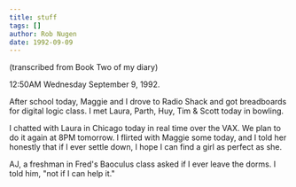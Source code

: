 ```yaml
---
title: stuff
tags: []
author: Rob Nugen
date: 1992-09-09
---
```


<p class=note>(transcribed from Book Two of my diary)

<p class=date>12:50AM Wednesday September 9, 1992.</p>

<p>After school today, Maggie and I drove to Radio Shack and got
breadboards for digital logic class.  I met Laura, Parth, Huy, Tim &
Scott today in bowling.</p>

<p>I chatted with Laura in Chicago today in real time over the VAX.
We plan to do it again at 8PM tomorrow.  I flirted with Maggie some
today, and I told her honestly that if I ever settle down, I hope I
can find a girl as perfect as she.</p>

<p>AJ, a freshman in Fred's Baoculus class asked if I ever leave the
dorms.  I told him, "not if I can help it."</p>

